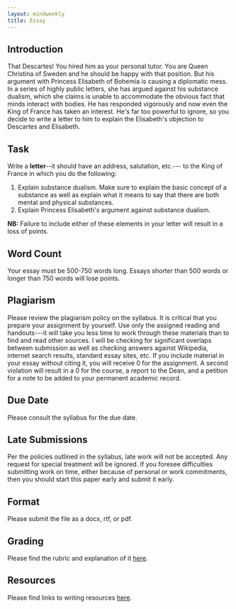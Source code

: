 ```yaml
---
layout: mindweekly
title: Essay
---
```


## Introduction

That Descartes! You hired him as your personal tutor. You are Queen Christina of Sweden and he should be happy with that position. But his argument with Princess Elisabeth of Bohemia is causing a diplomatic mess. In a series of highly public letters, she has argued against his substance dualism, which she claims is unable to accommodate the obvious fact that minds interact with bodies. He has responded vigorously and now even the King of France has taken an interest. He's far too powerful to ignore, so you decide to write a letter to him to explain the Elisabeth's objection to Descartes and Elisabeth. 

 
## Task

Write a **letter**--it should have an address, salutation, etc.--- to the King of France in which you do the following: 
1. Explain substance dualism. Make sure to explain the basic concept of a substance as well as explain what it means to say that there are both mental and physical substances. 
2. Explain Princess Elisabeth's argument against substance dualism.      

**NB:** Failure to include either of these elements in your letter will result in a loss of points. 

## Word Count

Your essay must be 500-750 words long. Essays shorter than 500 words or longer than 750 words will lose points.

## Plagiarism

Please review the plagiarism policy on the syllabus. It is critical that you prepare your assignment by yourself. Use only the assigned reading and handouts---it will take you less time to work through these materials than to find and read other sources. I will be checking for significant overlaps between submission as well as checking answers against Wikipedia, internet search results, standard essay sites, etc. If you include material in your essay without citing it, you will receive 0 for the assignment. A second violation will result in a 0 for the course, a report to the Dean, and a petition for a note to be added to your permanent academic record. 

## Due Date
Please consult the syllabus for the due date.

## Late Submissions

Per the policies outlined in the syllabus, late work will not be accepted. Any request for special treatment will be ignored. If you foresee difficulties submitting work on time, either because of personal or work commitments, then you should start this paper early and submit it early. 

## Format
Please submit the file as a docx, rtf, or pdf. 

## Grading
Please find the rubric and explanation of it [here](/resources/grading/).

## Resources
Please find links to writing resources [here](/resources/).








